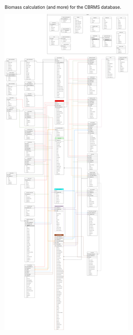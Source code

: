 Biomass calculation (and more) for the CBRMS database.

![Diagram](https://github.com/ZakiRMuc/CBRMS/blob/main/ERD%20CBRMS-Page-1.drawio.png)
